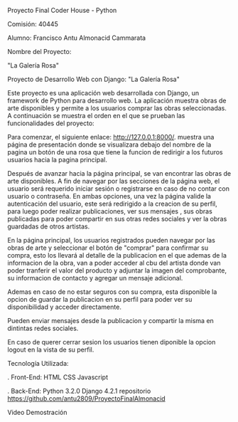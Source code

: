 Proyecto Final Coder House - Python

Comisión: 40445

Alumno: Francisco Antu Almonacid Cammarata 


Nombre del Proyecto:

"La Galería Rosa"

Proyecto de Desarrollo Web con Django: "La Galería Rosa"

Este proyecto es una aplicación web desarrollada con Django, un framework de Python para desarrollo web. La aplicación muestra obras de arte disponibles y permite a los usuarios comprar las obras seleccionadas. A continuación se muestra el orden en el que se prueban las funcionalidades del proyecto:

Para comenzar, el siguiente enlace: http://127.0.0.1:8000/. muestra una página de presentación donde se visualizara debajo del nombre de la pagina un botón de una rosa que tiene la funcion de redirigir a los futuros usuarios hacia la pagina principal.

Después de avanzar hacia la página principal, se van encontrar las obras de arte disponibles. A fin de navegar por las secciones de la página web, el usuario será requerido iniciar sesión o registrarse en caso de no contar con usuario o contraseña. En ambas opciones, una vez la página valide la autenticación del usuario, este será redirigido a la creacion de su perfil, para luego poder realizar publicaciones, ver sus mensajes , sus obras publicadas para poder compartir en sus otras redes sociales y ver la obras guardadas de otros artistas. 

En la página principal, los usuarios registrados pueden navegar por las obras de arte y seleccionar el botón de "comprar" para confirmar su compra, esto los llevará al detalle de la publicacion en el que ademas de la informacion de la obra, van a poder acceder al cbu del artista donde van poder tranferir el valor del producto y adjuntar la imagen del comprobante, su informacion de contacto y agregar un mensaje adicional.

Ademas en caso de no estar seguros con su compra, esta disponible la opcion de guardar la publicacion en su perfil para poder ver su disponibilidad y acceder directamente.

Pueden enviar mensajes desde la publicacion y compartir la misma en dintintas redes sociales.

En caso de querer cerrar sesion los usuarios tienen diponible la opcion logout en la vista de su perfil.



Tecnología Utilizada:


. Front-End: 
HTML 
CSS 
Javascript 

. Back-End:
Python 3.2.0
Django 4.2.1
repositorio https://github.com/antu2809/ProyectoFinalAlmonacid

Video Demostración





